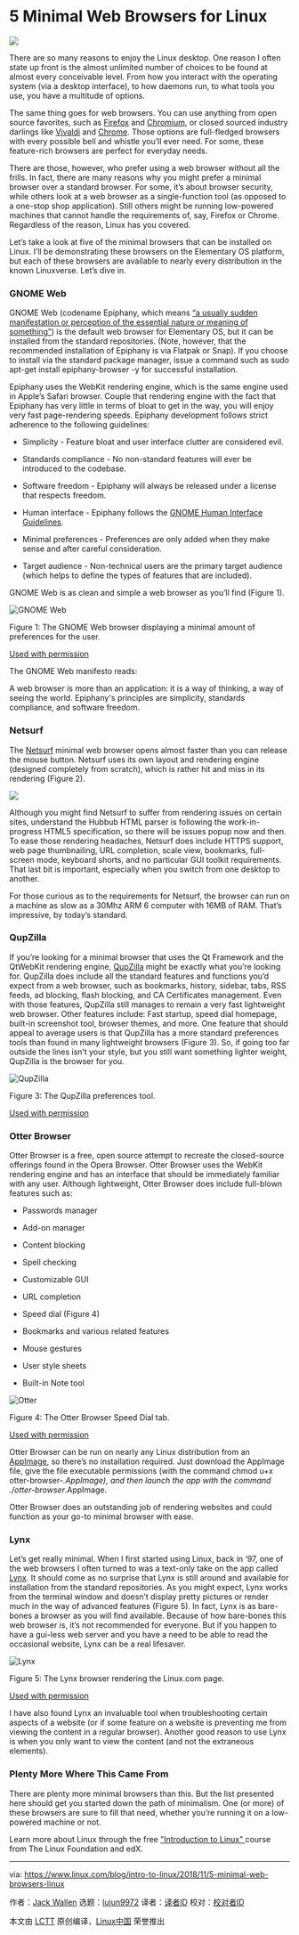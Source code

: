 [#]: collector: (lujun9972)
[#]: translator: ( )
[#]: reviewer: ( )
[#]: publisher: ( )
[#]: subject: (5 Minimal Web Browsers for Linux)
[#]: via: (https://www.linux.com/blog/intro-to-linux/2018/11/5-minimal-web-browsers-linux)
[#]: author: (Jack Wallen https://www.linux.com/users/jlwallen)
[#]: url: ( )

5 Minimal Web Browsers for Linux
======
![](https://www.linux.com/sites/lcom/files/styles/rendered_file/public/minimal.jpg?itok=ifA0Y3pV)

There are so many reasons to enjoy the Linux desktop. One reason I often state up front is the almost unlimited number of choices to be found at almost every conceivable level. From how you interact with the operating system (via a desktop interface), to how daemons run, to what tools you use, you have a multitude of options.

The same thing goes for web browsers. You can use anything from open source favorites, such as [Firefox][1] and [Chromium][2], or closed sourced industry darlings like [Vivaldi][3] and [Chrome][4]. Those options are full-fledged browsers with every possible bell and whistle you’ll ever need. For some, these feature-rich browsers are perfect for everyday needs.

There are those, however, who prefer using a web browser without all the frills. In fact, there are many reasons why you might prefer a minimal browser over a standard browser. For some, it’s about browser security, while others look at a web browser as a single-function tool (as opposed to a one-stop shop application). Still others might be running low-powered machines that cannot handle the requirements of, say, Firefox or Chrome. Regardless of the reason, Linux has you covered.

Let’s take a look at five of the minimal browsers that can be installed on Linux. I’ll be demonstrating these browsers on the Elementary OS platform, but each of these browsers are available to nearly every distribution in the known Linuxverse. Let’s dive in.

### GNOME Web

GNOME Web (codename Epiphany, which means [“a usually sudden manifestation or perception of the essential nature or meaning of something”][5]) is the default web browser for Elementary OS, but it can be installed from the standard repositories. (Note, however, that the recommended installation of Epiphany is via Flatpak or Snap). If you choose to install via the standard package manager, issue a command such as sudo apt-get install epiphany-browser -y for successful installation.

Epiphany uses the WebKit rendering engine, which is the same engine used in Apple’s Safari browser. Couple that rendering engine with the fact that Epiphany has very little in terms of bloat to get in the way, you will enjoy very fast page-rendering speeds. Epiphany development follows strict adherence to the following guidelines:

  * Simplicity - Feature bloat and user interface clutter are considered evil.

  * Standards compliance - No non-standard features will ever be introduced to the codebase.

  * Software freedom - Epiphany will always be released under a license that respects freedom.

  * Human interface - Epiphany follows the [GNOME Human Interface Guidelines][6].

  * Minimal preferences - Preferences are only added when they make sense and after careful consideration.

  * Target audience - Non-technical users are the primary target audience (which helps to define the types of features that are included).




GNOME Web is as clean and simple a web browser as you’ll find (Figure 1).

![GNOME Web][8]

Figure 1: The GNOME Web browser displaying a minimal amount of preferences for the user.

[Used with permission][9]

The GNOME Web manifesto reads:

A web browser is more than an application: it is a way of thinking, a way of seeing the world. Epiphany's principles are simplicity, standards compliance, and software freedom.

### Netsurf

The [Netsurf][10] minimal web browser opens almost faster than you can release the mouse button. Netsurf uses its own layout and rendering engine (designed completely from scratch), which is rather hit and miss in its rendering (Figure 2).

![](https://www.linux.com/sites/lcom/files/styles/rendered_file/public/minimalbrowsers_2.jpg?itok=KhGhIKlj)

Although you might find Netsurf to suffer from rendering issues on certain sites, understand the Hubbub HTML parser is following the work-in-progress HTML5 specification, so there will be issues popup now and then. To ease those rendering headaches, Netsurf does include HTTPS support, web page thumbnailing, URL completion, scale view, bookmarks, full-screen mode, keyboard shorts, and no particular GUI toolkit requirements. That last bit is important, especially when you switch from one desktop to another.

For those curious as to the requirements for Netsurf, the browser can run on a machine as slow as a 30Mhz ARM 6 computer with 16MB of RAM. That’s impressive, by today’s standard.

### QupZilla

If you’re looking for a minimal browser that uses the Qt Framework and the QtWebKit rendering engine, [QupZilla][11] might be exactly what you’re looking for. QupZilla does include all the standard features and functions you’d expect from a web browser, such as bookmarks, history, sidebar, tabs, RSS feeds, ad blocking, flash blocking, and CA Certificates management. Even with those features, QupZilla still manages to remain a very fast lightweight web browser. Other features include: Fast startup, speed dial homepage, built-in screenshot tool, browser themes, and more.
One feature that should appeal to average users is that QupZilla has a more standard preferences tools than found in many lightweight browsers (Figure 3). So, if going too far outside the lines isn’t your style, but you still want something lighter weight, QupZilla is the browser for you.

![QupZilla][13]

Figure 3: The QupZilla preferences tool.

[Used with permission][9]

### Otter Browser

Otter Browser is a free, open source attempt to recreate the closed-source offerings found in the Opera Browser. Otter Browser uses the WebKit rendering engine and has an interface that should be immediately familiar with any user. Although lightweight, Otter Browser does include full-blown features such as:

  * Passwords manager

  * Add-on manager

  * Content blocking

  * Spell checking

  * Customizable GUI

  * URL completion

  * Speed dial (Figure 4)

  * Bookmarks and various related features

  * Mouse gestures

  * User style sheets

  * Built-in Note tool


![Otter][15]

Figure 4: The Otter Browser Speed Dial tab.

[Used with permission][9]

Otter Browser can be run on nearly any Linux distribution from an [AppImage][16], so there’s no installation required. Just download the AppImage file, give the file executable permissions (with the command chmod u+x otter-browser-*.AppImage), and then launch the app with the command ./otter-browser*.AppImage.

Otter Browser does an outstanding job of rendering websites and could function as your go-to minimal browser with ease.

### Lynx

Let’s get really minimal. When I first started using Linux, back in ‘97, one of the web browsers I often turned to was a text-only take on the app called [Lynx][17]. It should come as no surprise that Lynx is still around and available for installation from the standard repositories. As you might expect, Lynx works from the terminal window and doesn’t display pretty pictures or render much in the way of advanced features (Figure 5). In fact, Lynx is as bare-bones a browser as you will find available. Because of how bare-bones this web browser is, it’s not recommended for everyone. But if you happen to have a gui-less web server and you have a need to be able to read the occasional website, Lynx can be a real lifesaver.

![Lynx][19]

Figure 5: The Lynx browser rendering the Linux.com page.

[Used with permission][9]

I have also found Lynx an invaluable tool when troubleshooting certain aspects of a website (or if some feature on a website is preventing me from viewing the content in a regular browser). Another good reason to use Lynx is when you only want to view the content (and not the extraneous elements).

### Plenty More Where This Came From

There are plenty more minimal browsers than this. But the list presented here should get you started down the path of minimalism. One (or more) of these browsers are sure to fill that need, whether you’re running it on a low-powered machine or not.

Learn more about Linux through the free ["Introduction to Linux" ][20]course from The Linux Foundation and edX.

--------------------------------------------------------------------------------

via: https://www.linux.com/blog/intro-to-linux/2018/11/5-minimal-web-browsers-linux

作者：[Jack Wallen][a]
选题：[lujun9972][b]
译者：[译者ID](https://github.com/译者ID)
校对：[校对者ID](https://github.com/校对者ID)

本文由 [LCTT](https://github.com/LCTT/TranslateProject) 原创编译，[Linux中国](https://linux.cn/) 荣誉推出

[a]: https://www.linux.com/users/jlwallen
[b]: https://github.com/lujun9972
[1]: https://www.mozilla.org/en-US/firefox/new/
[2]: https://www.chromium.org/
[3]: https://vivaldi.com/
[4]: https://www.google.com/chrome/
[5]: https://www.merriam-webster.com/dictionary/epiphany
[6]: https://developer.gnome.org/hig/stable/
[7]: /files/images/minimalbrowsers1jpg
[8]: https://www.linux.com/sites/lcom/files/styles/rendered_file/public/minimalbrowsers_1.jpg?itok=Q7wZLF8B (GNOME Web)
[9]: /licenses/category/used-permission
[10]: https://www.netsurf-browser.org/
[11]: https://qupzilla.com/
[12]: /files/images/minimalbrowsers3jpg
[13]: https://www.linux.com/sites/lcom/files/styles/rendered_file/public/minimalbrowsers_3.jpg?itok=O8iMALWO (QupZilla)
[14]: /files/images/minimalbrowsers4jpg
[15]: https://www.linux.com/sites/lcom/files/styles/rendered_file/public/minimalbrowsers_4.jpg?itok=5bCa0z-e (Otter)
[16]: https://sourceforge.net/projects/otter-browser/files/
[17]: https://lynx.browser.org/
[18]: /files/images/minimalbrowsers5jpg
[19]: https://www.linux.com/sites/lcom/files/styles/rendered_file/public/minimalbrowsers_5.jpg?itok=p_Lmiuxh (Lynx)
[20]: https://training.linuxfoundation.org/linux-courses/system-administration-training/introduction-to-linux
